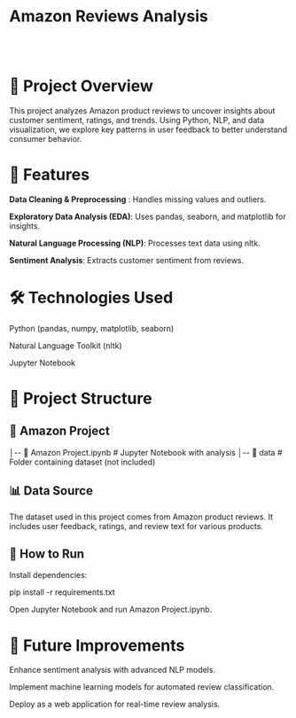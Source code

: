 # Amazon Reviews Analysis
<br><br> <!-- One line breaks -->

# 📌 Project Overview

This project analyzes Amazon product reviews to uncover insights about customer sentiment, ratings, and trends. Using Python, NLP, and data visualization, we explore key patterns in user feedback to better understand consumer behavior.

# 🚀 Features

**Data Cleaning & Preprocessing** : Handles missing values and outliers.

**Exploratory Data Analysis (EDA)**: Uses pandas, seaborn, and matplotlib for insights.

**Natural Language Processing (NLP)**: Processes text data using nltk.

**Sentiment Analysis**: Extracts customer sentiment from reviews.


# 🛠️ Technologies Used

Python (pandas, numpy, matplotlib, seaborn)

Natural Language Toolkit (nltk)

Jupyter Notebook

# 📂 Project Structure

## 📁 Amazon Project
│-- 📜 Amazon Project.ipynb  # Jupyter Notebook with analysis
│-- 📂 data                  # Folder containing dataset (not included)

## 📊 Data Source

The dataset used in this project comes from Amazon product reviews. It includes user feedback, ratings, and review text for various products.

## 🚀 How to Run

Install dependencies:

pip install -r requirements.txt

Open Jupyter Notebook and run Amazon Project.ipynb.

# 📢 Future Improvements

Enhance sentiment analysis with advanced NLP models.

Implement machine learning models for automated review classification.

Deploy as a web application for real-time review analysis.


